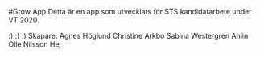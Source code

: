 #Grow App
Detta är en app som utvecklats för STS kandidatarbete under VT 2020.

:) :)
:)
Skapare:
Agnes Höglund
Christine Arkbo
Sabina Westergren Ahlin
Olle Nilsson
Hej
